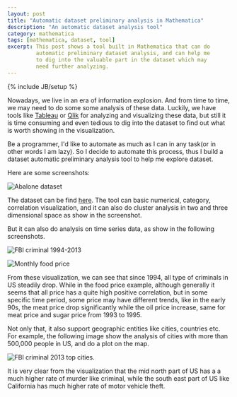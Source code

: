 ```yaml
---
layout: post
title: "Automatic dataset preliminary analysis in Mathematica"
description: "An automatic dataset analysis tool"
category: mathematica
tags: [mathematica, dataset, tool]
excerpt: This post shows a tool built in Mathematica that can do
         automatic preliminary dataset analysis, and can help me
         to dig into the valuable part in the dataset which may 
         need further analyzing.
---
```

{% include JB/setup %}

Nowadays, we live in an era of information explosion. And from time
to time, we may need to do some some analysis of these data. Luckily,
we have tools like [Tableau][1] or [Qlik][2] for analyzing and visualizing
these data, but still it is time consuming and even tedious to dig
into the dataset to find out what is worth showing in the visualization.

Be a programmer, I'd like to automate as much as I can in any task(or
in other words I am lazy). So I decide to automate this process, thus
I build a dataset automatic preliminary analysis tool to help me explore
dataset.

Here are some screenshots:

![Abalone dataset]({{site.url}}/assets/images/abalone_dataset_record.gif)

The dataset can be find [here][3]. The tool can basic numerical, category,
correlation visualization, and it can also do cluster analysis in two and
three dimensional space as show in the screenshot.

But it can also do analysis on time series data, as show in the following
screenshots.

![FBI criminal 1994-2013]({{site.url}}/assets/images/FBI_criminal_1994_2013.gif)

![Monthly food price]({{site.url}}/assets/images/Monthly_food_price.gif)

From these visualization, we can see that since 1994, all type of criminals
in US steadily drop. While in the food price example, although generally
it seems that all price has a quite high positive correlation, but in some
specific time period, some price may have different trends, like in the early
90s, the meat price drop significantly while the oil price increase, same for
meat price and sugar price from 1993 to 1995. 

Not only that, it also support geographic entities like cities, countries etc.
For example, the following image show the analysis of cities with more than
500,000 people in US, and do a plot on the map.

![FBI criminal 2013 top cities]({{site.url}}/assets/images/FBI_criminal_top_cities.gif).

It is very clear from the visualization that the mid north part of US has a
a much higher rate of murder like criminal, while the south east part of US
like California has much higher rate of motor vehicle theft.

[1]: https://www.tableau.com
[2]: https://www.qlik.com/us/
[3]: https://archive.ics.uci.edu/ml/datasets/abalone